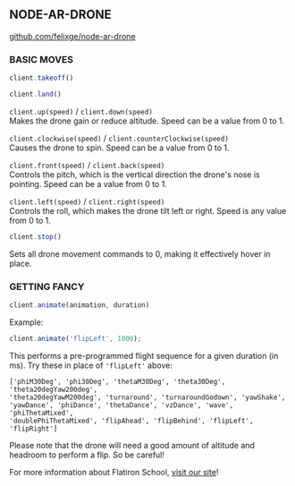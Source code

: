 ## NODE-AR-DRONE
[github.com/felixge/node-ar-drone](github.com/felixge/node-ar-drone)

### BASIC MOVES

```javascript
client.takeoff()
```

```javascript
client.land()
```

`client.up(speed)` / `client.down(speed)` <br>
Makes the drone gain or reduce altitude. Speed can be a value from 0 to 1.

`client.clockwise(speed)` / `client.counterClockwise(speed)` <br>
Causes the drone to spin. Speed can be a value from 0 to 1.

`client.front(speed)` / `client.back(speed)` <br>
Controls the pitch, which is the vertical direction the drone's nose is pointing. Speed can be a value from 0 to 1.

`client.left(speed)` / `client.right(speed)` <br>
Controls the roll, which makes the drone tilt left or right. Speed is any value from 0 to 1.

```javascript
client.stop()
```
Sets all drone movement commands to 0, making it effectively hover in place.

### GETTING FANCY

```javascript
client.animate(animation, duration)
```
Example: 
```javascript
client.animate('flipLeft', 1000);
```
This performs a pre-programmed flight sequence for a given duration (in ms). Try these in place of `'flipLeft'` above:
```
['phiM30Deg', 'phi30Deg', 'thetaM30Deg', 'theta30Deg', 'theta20degYaw200deg',
'theta20degYawM200deg', 'turnaround', 'turnaroundGodown', 'yawShake',
'yawDance', 'phiDance', 'thetaDance', 'vzDance', 'wave', 'phiThetaMixed',
'doublePhiThetaMixed', 'flipAhead', 'flipBehind', 'flipLeft', 'flipRight']
```
Please note that the drone will need a good amount of altitude and headroom to perform a flip. So be careful!

For more information about Flatiron School, [visit our site](precollege.flatironschool.com)!

